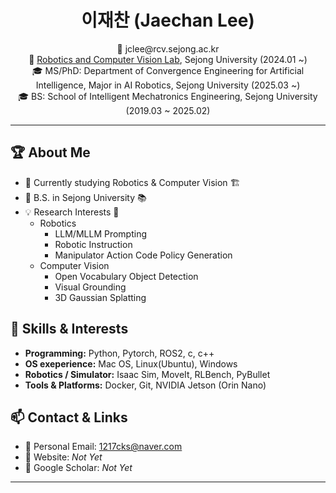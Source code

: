 <h1 align="center">이재찬 (Jaechan Lee)</h1>

<p align="center">
  📧 jclee@rcv.sejong.ac.kr <br>
  🏫 <a href="https://rcv.sejong.ac.kr/">Robotics and Computer Vision Lab</a>, Sejong University (2024.01 ~) <br>
  🎓 MS/PhD: Department of Convergence Engineering for Artificial Intelligence, Major in AI Robotics, Sejong University (2025.03 ~) <br>
  🎓 BS: School of Intelligent Mechatronics Engineering, Sejong University (2019.03 ~ 2025.02) <br>
</p>

---

## 🏆 About Me
- 🤖 Currently studying Robotics & Computer Vision 🏗️
- 🏫 B.S. in Sejong University 📚
- 💡 Research Interests 💭
    - Robotics
      - LLM/MLLM Prompting
      - Robotic Instruction
      - Manipulator Action Code Policy Generation
    - Computer Vision
      - Open Vocabulary Object Detection
      - Visual Grounding
      - 3D Gaussian Splatting

## 🔧 Skills & Interests
- **Programming:** Python, Pytorch, ROS2, c, c++
- **OS exeperience:** Mac OS, Linux(Ubuntu), Windows
- **Robotics / Simulator:** Isaac Sim, MoveIt, RLBench, PyBullet
- **Tools & Platforms:** Docker, Git, NVIDIA Jetson (Orin Nano)

## 📫 Contact & Links
- 📩 Personal Email: 1217cks@naver.com
- 🔗 Website: *Not Yet*
- 📝 Google Scholar: *Not Yet*

---
